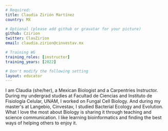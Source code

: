 ```yaml
---
# Required:
title: Claudia Zirión Martínez      
country: MX              

# Optional (please add github or gravatar for your picture)
github: Czirion       
twitter: ClauZirion     
email: claudia.zirion@cinvestav.mx

# Training WG
training_roles: [instructor]              
training_years: [2022]               

# Don't modify the following setting
layout: educator
---
```


<!-- Optional: Write something about yourself below the '- - >'.
You can use Markdown syntax to style this page.
-->


I am Claudia (she/her), a Mexican Biologist and a Carpentries Instructor. During my undergrad studies at Facultad de Ciencias and Instituto de Fisiología Celular, UNAM, I worked on Fungal Cell Biology. And during my master's at Langebio, Cinvestav, I studied Bacterial Ecology and Evolution. What I love the most about Biology is sharing it through teaching and science communication. I like learning bioinformatics and finding the best ways of helping others to enjoy it.
